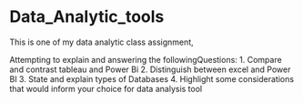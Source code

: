 # Data_Analytic_tools
This is one of my data analytic class assignment, 

Attempting to explain and answering the followingQuestions:
    1.	Compare and contrast tableau and Power Bi
    2.	Distinguish between excel and Power BI
    3.	State and explain types of Databases
    4.	Highlight some considerations that would inform your choice for data analysis tool

